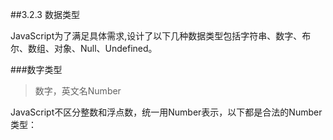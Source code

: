 ##3.2.3 数据类型

JavaScript为了满足具体需求,设计了以下几种数据类型包括字符串、数字、布尔、数组、对象、Null、Undefined。

###数字类型
>数字，英文名Number

JavaScript不区分整数和浮点数，统一用Number表示，以下都是合法的Number类型：